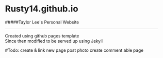 Rusty14.github.io
===
#####Taylor Lee's Personal Website
***

Created using github pages template   
Since then modified to be served up using Jekyll

#Todo:
create & link new page
post photo
create comment able page

